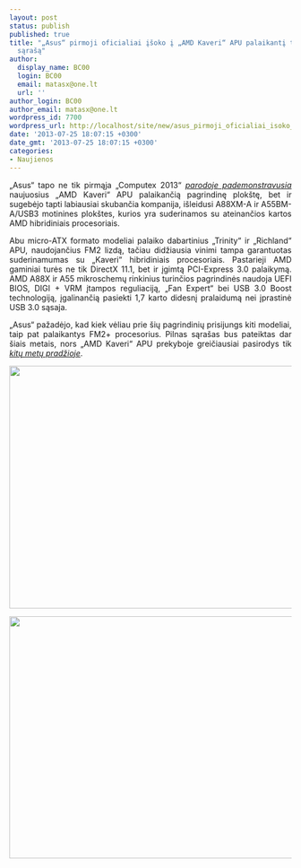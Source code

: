```yaml
---
layout: post
status: publish
published: true
title: "„Asus“ pirmoji oficialiai įšoko į „AMD Kaveri“ APU palaikantį traukinį - pagrindinių
  sąrašą"
author:
  display_name: BC00
  login: BC00
  email: matasx@one.lt
  url: ''
author_login: BC00
author_email: matasx@one.lt
wordpress_id: 7700
wordpress_url: http://localhost/site/new/asus_pirmoji_oficialiai_isoko_i_amd_kaveri_apu_palaikanti_traukini__pagrindiniu_sarasa/
date: '2013-07-25 18:07:15 +0300'
date_gmt: '2013-07-25 18:07:15 +0300'
categories:
- Naujienos
---
```

<p style="text-align: justify;">
	&bdquo;Asus&ldquo; tapo ne tik pirmąja &bdquo;Computex 2013&ldquo; <a href="http://www.technews.lt/naujiena/n/a/asus_parode_pirmaja_amd_kaveri_apu_rinkancia_pagrindine.html"><em>parodoje pademonstravusia</em></a> naujuosius &bdquo;AMD Kaveri&ldquo; APU palaikančią pagrindinę plok&scaron;tę, bet ir sugebėjo tapti labiausiai skubančia kompanija, i&scaron;leidusi A88XM-A ir A55BM-A/USB3 motinines plok&scaron;tes, kurios yra suderinamos su ateinančios kartos AMD hibridiniais procesoriais.</p>
<p style="text-align: justify;">
	Abu micro-ATX formato modeliai palaiko dabartinius &bdquo;Trinity&ldquo; ir &bdquo;Richland&ldquo; APU, naudojančius FM2 lizdą, tačiau didžiausia vinimi tampa garantuotas suderinamumas su &bdquo;Kaveri&ldquo; hibridiniais procesoriais. Pastarieji AMD gaminiai turės ne tik DirectX 11.1, bet ir įgimtą PCI-Express 3.0 palaikymą. AMD A88X ir A55 mikroschemų rinkinius turinčios pagrindinės naudoja UEFI BIOS, DIGI + VRM įtampos reguliaciją, &bdquo;Fan Expert&ldquo; bei USB 3.0 Boost technologiją, įgalinančią pasiekti 1,7 karto didesnį pralaidumą nei įprastinė USB 3.0 sąsaja.</p>
<p style="text-align: justify;">
	&bdquo;Asus&ldquo; pažadėjo, kad kiek vėliau prie &scaron;ių pagrindinių prisijungs kiti modeliai, taip pat palaikantys FM2+ procesorius. Pilnas sąra&scaron;as bus pateiktas dar &scaron;iais metais, nors &bdquo;AMD Kaveri&ldquo; APU prekyboje greičiausiai pasirodys tik <a href="http://www.technews.lt/naujiena/n/a/amd_nemaloniai_koreguoja_kaveri_apu_isleidimo_data.html"><em>kitų metų pradžioje</em></a>.</p>
<p style="text-align: justify;">
	<img alt="" src="http://technews.lt/userfiles/221a.jpg" style="width: 520px; height: 433px;" /></p>
<p style="text-align: justify;">
	<img alt="" src="http://technews.lt/userfiles/221b.jpg" style="width: 520px; height: 432px;" /></p>

